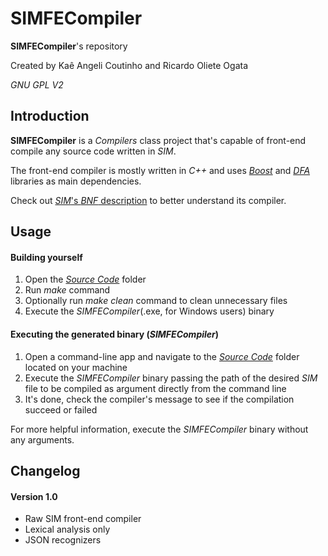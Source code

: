 # SIMFECompiler

**SIMFECompiler**'s repository

Created by Kaê Angeli Coutinho and Ricardo Oliete Ogata

_GNU GPL V2_

## Introduction

**SIMFECompiler** is a _Compilers_ class project that's capable of front-end compile any source code written in _SIM_.

The front-end compiler is mostly written in _C++_ and uses [_Boost_](http://www.boost.org) and [_DFA_](https://github.com/kaiky25/DFA) libraries as main dependencies.

Check out [_SIM_'s _BNF_ description](https://github.com/kaiky25/SIMFECompiler/blob/master/SIM%20Language%20BNF.pdf) to better understand its compiler.

## Usage

#### Building yourself

<ol>
  <li>Open the <i><a href="https://github.com/kaiky25/SIMFECompiler/tree/master/Source%20Code">Source Code</a></i> folder</li>
  <li>Run <i>make</i> command</li>
  <li>Optionally run <i>make clean</i> command to clean unnecessary files</li>
  <li>Execute the <i>SIMFECompiler</i>(.exe, for Windows users) binary</li>
</ol>

#### Executing the generated binary (_SIMFECompiler_)

<ol>
  <li>Open a command-line app and navigate to the <i><a href="https://github.com/kaiky25/SIMFECompiler/tree/master/Source%20Code">Source Code</a></i> folder located on your machine</li>
  <li>Execute the <i>SIMFECompiler</i> binary passing the path of the desired <i>SIM</i> file to be compiled as argument directly from the command line</li>
  <li>It's done, check the compiler's message to see if the compilation succeed or failed</li>
</ol>

For more helpful information, execute the _SIMFECompiler_ binary without any arguments.

## Changelog

#### Version 1.0

<ul>
  <li>Raw SIM front-end compiler</li>
  <li>Lexical analysis only</li>
  <li>JSON recognizers</li>
</ul>